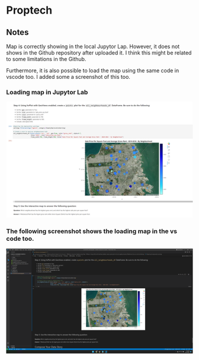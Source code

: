 # Proptech

## Notes 

Map is correctly showing in the local Jupytor Lap. However, it does not shows in the Github repository after uploaded it. I think this might be related to some limitations in the Github. 

Furthermore, it is also possible to load the map using the same code in vscode too. I added some a screenshot of this too. 

### Loading map in Jupytor Lab
![](./Screenshots/map.png)

### The following screenshot shows the loading map in the vs code too. 
![](./Screenshots/vscode-map.png)





